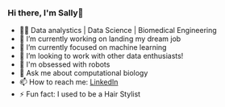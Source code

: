 ### Hi there, I'm Sally👋

<!--
**sallyca530/sallyca530** is a ✨ _special_ ✨ repository because its `README.md` (this file) appears on your GitHub profile.

Here are some ideas to get you started:

- 🔭 I’m currently working on ...
- 🌱 I’m currently learning ...
- 👯 I’m looking to collaborate on ...
- 🤔 I’m looking for help with ...
- 💬 Ask me about ...
- 📫 How to reach me: ...
- 😄 Pronouns: ...
- ⚡ Fun fact: ...
-->

- 👩‍💻 Data analystics | Data Science | Biomedical Engineering 
- 🔭 I’m currently working on landing my dream job
- 🌱 I’m currently focused on  machine learning
- 🤔 I’m looking to work with other data enthusiasts!
- 🤖 I'm obsessed with robots
- 💬 Ask me about computational biology
- 📫 How to reach me: [LinkedIn](https://www.linkedin.com/in/sally-anderson-184bb8133/)
- ⚡ Fun fact: I used to be a Hair Stylist 